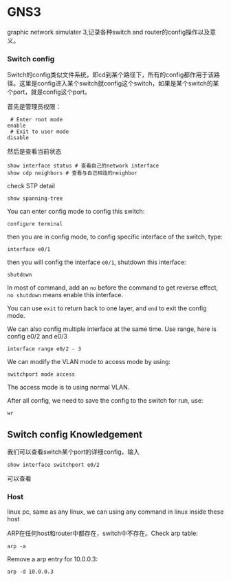 # GNS3
graphic network simulater 3,记录各种switch and router的config操作以及意义。

### Switch config
Switch的config类似文件系统，即cd到某个路径下，所有的config都作用于该路径。这里是config进入某个switch就config这个switch，如果是某个switch的某个port，就是config这个port。

首先是管理员权限：
```shell
 # Enter root mode
enable
 # Exit to user mode
disable
```

然后是查看当前状态
```shell 
show interface status # 查看自己的network interface
show cdp neighbors # 查看与自己相连的neighbor
```

check STP detail
```
show spanning-tree 
```


You can enter config mode to config this switch:
```
configure terminal
```
then you are in config mode, to config specific interface of the switch, type:
```
interface e0/1
```
then you will config the interface `e0/1`, shutdown this interface:
```
shutdown
```
In most of command, add an `no` before the command to get reverse effect, `no shutdown` means enable this interface.

You can use `exit` to return back to one layer, and `end` to exit the config mode.

We can also config multiple interface at the same time. Use range, here is config e0/2 and e0/3 
```
interface range e0/2 - 3
```
We can modify the VLAN mode to access mode by using:
```
switchport mode access
```
The access mode is to using normal VLAN.

After all config, we need to save the config to the switch for run, use:
```
wr
```

## Switch config Knowledgement 
我们可以查看switch某个port的详细config，输入
```
show interface switchport e0/2
```
可以查看


### Host
linux pc, same as any linux, we can using any command in linux inside these host

ARP在任何host和router中都存在，switch中不存在。Check arp table:
```
arp -a
```
Remove a arp entry for 10.0.0.3:
```
arp -d 10.0.0.3
```






